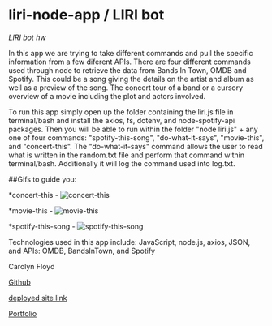 # liri-node-app / LIRI bot
*LIRI bot hw*

In this app we are trying to take different commands and pull the specific information from a few diferent APIs. There are four different commands used through node to retrieve the data from Bands In Town, OMDB and Spotify. This could be a song giving the details on the artist and album as well as a preview of the song. The concert tour of a band or a cursory overview of a movie including the plot and actors involved.

To run this app simply open up the folder containing the liri.js file in terminal/bash and install the axios, fs, dotenv, and node-spotify-api packages. Then you will be able to run within the folder "node liri.js" + any one of four commands: "spotify-this-song", "do-what-it-says", "movie-this", and "concert-this". The "do-what-it-says" command allows the user to read what is written in the random.txt file and perform that command within terminal/bash. Additionally it will log the command used into log.txt.

##Gifs to guide you:


*concert-this - ![concert-this](https://diabloazul33.github.io/liri-node-app/concert-this.gif)

*movie-this - ![movie-this](https://diabloazul33.github.io/liri-node-app/movie-this.gif)

*spotify-this-song - ![spotify-this-song](https://diabloazul33.github.io/liri-node-app/spotify-this-song.gif)

Technologies used in this app include: JavaScript, node.js, axios, JSON, and APIs: OMDB, BandsInTown, and Spotify

 Carolyn Floyd 

 [Github](https://diabloazul33.github.io/)

 [deployed site link](https://diabloazul33.github.io/liri-node-app/)

 [Portfolio](https://diabloazul33.github.io/portfolioUpdate/)